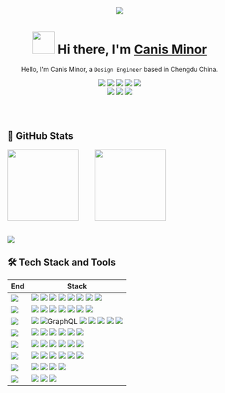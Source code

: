 <div align="center">

![](https://github.com/canisminor1990/canisminor1990/blob/main/welcome.png?raw=true)

<h1 align="center"><img src="https://media.giphy.com/media/VgCDAzcKvsR6OM0uWg/giphy.gif" width="50px" style="max-width: 100%;"> Hi there, I'm <a href="https://github.com/canisminor1990">Canis Minor</a></h1>

Hello, I'm Canis Minor, a `Design Engineer` based in Chengdu China.

![][HTML] ![][JavaScript] ![][TypeScript] ![][CSS] ![][Sh] <br /> [![][website-shield]][website-url] [![][chat-shield]][chat-url] [![][follow-shield]][follow-url]

<!-- SHIELD LINK GROUP -->

[HTML]: https://img.shields.io/badge/-HTML-E34F26?style=flat&logo=html5&logoColor=white
[JavaScript]: https://img.shields.io/badge/-JavaScript-C69D00?style=flat&logoColor=white&logo=javascript
[TypeScript]: https://img.shields.io/badge/-TypeScript-2f74c0?style=flat&logoColor=white&logo=typescript
[CSS]: https://img.shields.io/badge/-CSS-254bdd?style=flat&logoColor=white&logo=css3
[Sh]: https://img.shields.io/badge/-Shell-444?style=flat&logoColor=white&logo=powershell
[website-shield]: https://img.shields.io/website?down_message=offline&label=canisminor.cc&up_message=online&url=https%3A%2F%2Fcanisminor.cc
[website-url]: https://canisminor.cc
[chat-shield]: https://img.shields.io/badge/-Chat-white?style=social&logo=github&logoColor=black
[chat-url]: https://github.com/canisminor1990/canisminor1990/issues/1
[follow-shield]: https://img.shields.io/github/followers/canisminor1990?label=Follow&style=social
[follow-url]: https://github.com/canisminor1990

</div>

<br/>
<br/>

## 👀 GitHub Stats

<div>
  <img height="160" style="margin-right:12px" src="https://github-readme-stats.vercel.app/api?username=canisminor1990&show_icons=true&theme=radical&title_color=fff&text_color=fff&icon_color=90774f&bg_color=151515"/>
  <img width="16"/>
  <img height="160" src="https://github-readme-stats.vercel.app/api/top-langs/?username=canisminor1990&layout=compact&title_color=fff&text_color=fff&icon_color=90774f&bg_color=151515"/>
</div>

<br/>

![][split]

## 🛠 Tech Stack and Tools

| End | Stack |
| --- | --- |
| ![][Design] | ![][Adobe] ![][Sketch] ![][Figma] ![][Blender] ![][Cinema4D] ![][Stable Diffusion] ![][SAI] ![][Live2D] |
| ![][Frontend] | ![][React] ![][Antd] ![][Styled] ![][Umi] ![][DUMI] ![][Electron] ![][Three] |
| ![][Backend] | ![][Node] ![GraphQL] ![][SQLite] ![][MongoDB] ![][PostgreSQL] ![][Nginx] ![][Egg] |
| ![][Devops] | ![][Docker] ![][GitHub Action] ![][Semantic] ![][Gitmoji] ![][Vercel] ![][Prettier] |
| ![][IDE] | ![][Webstorm] ![][DataGrap] ![][VS Code] ![][Sublime] ![][Gitpod] ![][CodeSandbBox] |
| ![][OS] | ![][MacOS] ![][Win11] ![][Ubuntu] ![][CentOS] ![][Debian] ![][OpenWRT] |
| ![][Shell] | ![][iTerm] ![][Windows Terminal] ![][Fish Shell] ![][Oh My Posh] |
| ![][Other] | ![][SketchPlugin] ![][ChatGPT] ![][Notion] |

<!-- Title -->

[Design]: https://img.shields.io/badge/-Design-151515?style=flat-square
[Frontend]: https://img.shields.io/badge/-Frontend-151515?style=flat-square
[Backend]: https://img.shields.io/badge/-Backend-151515?style=flat-square
[Devops]: https://img.shields.io/badge/-Devops-151515?style=flat-square
[IDE]: https://img.shields.io/badge/-IDE-151515?style=flat-square
[OS]: https://img.shields.io/badge/-OS-151515?style=flat-square
[Shell]: https://img.shields.io/badge/-Shell-151515?style=flat-square
[Other]: https://img.shields.io/badge/-Other-151515?style=flat-square

<!-- Design -->

[Adobe]: https://img.shields.io/badge/-Adobe-151515?style=flat-square&logoColor=white&logo=adobe
[Sketch]: https://img.shields.io/badge/-Sketch-151515?style=flat-square&logoColor=white&logo=sketch
[Figma]: https://img.shields.io/badge/-Figma-151515?style=flat-square&logoColor=white&logo=figma
[Blender]: https://img.shields.io/badge/-Blender-151515?style=flat-square&logoColor=white&logo=blender
[Cinema4D]: https://img.shields.io/badge/-Cinema4D-151515?style=flat-square&logoColor=white&logo=cinema4d
[SAI]: https://img.shields.io/badge/-SAI-151515?style=flat-square&logoColor=white
[Live2D]: https://img.shields.io/badge/-Live2D-151515?style=flat-square&logoColor=white

<!-- Frontend -->

[React]: https://img.shields.io/badge/-React-151515?style=flat-square&logoColor=white&logo=react
[Antd]: https://img.shields.io/badge/-Ant_Design-151515?style=flat-square&logoColor=white&logo=ant-design
[UMI]: https://img.shields.io/badge/-UMI-151515?style=flat-square&logoColor=white
[DUMI]: https://img.shields.io/badge/-DUMI-151515?style=flat-square&logoColor=white
[Styled]: https://img.shields.io/badge/-Styled_Components-151515?style=flat-square&logo=styled-components&logoColor=white
[Three]: https://img.shields.io/badge/-Three.js-151515?style=flat-square&logoColor=white&logo=threedotjs
[Electron]: https://img.shields.io/badge/-Electron-151515?style=flat-square&logoColor=white&logo=electron

<!-- Backend -->

[Node]: https://img.shields.io/badge/-Node.js-151515?style=flat-square&logoColor=white&logo=node.js
[Egg]: https://img.shields.io/badge/-Egg-151515?style=style=flat-square&logoColor=white&logo
[SQLite]: https://img.shields.io/badge/-SQLite-151515?style=style=flat-square&logoColor=white&logo=sqlite
[PostgreSQL]: https://img.shields.io/badge/-PostgreSQL-151515?style=style=flat-square&logoColor=white&logo=postgresql
[MongoDB]: https://img.shields.io/badge/-MongoDB-151515?style=style=flat-square&logoColor=white&logo=mongodb
[Nginx]: https://img.shields.io/badge/-Nginx-151515?style=style=flat-square&logoColor=white&logo=nginx
[GraphQL]: https://img.shields.io/badge/-GraphQL-151515?style=style=flat-square&logoColor=white&logo=graphql

<!-- Devops -->

[Docker]: https://img.shields.io/badge/-Docker-151515?style=flat-square&logoColor=white&logo=docker
[GitHub Action]: https://img.shields.io/badge/-GitHub_Actions-151515?style=flat-square&logoColor=white&logo=github
[Gitmoji]: https://img.shields.io/badge/-😉_Gitmoji-151515?style=flat-square
[Semantic]: https://img.shields.io/badge/-Semantic-151515?style=flat-square&logoColor=white&logo=semanticrelease
[Vercel]: https://img.shields.io/badge/-Vercel-151515?style=flat-square&logoColor=white&logo=vercel
[Prettier]: https://img.shields.io/badge/-Prettier-151515?style=flat-square&logoColor=white&logo=prettier

<!-- IDE -->

[Webstorm]: https://img.shields.io/badge/-Webstorm-151515?style=flat-square&logoColor=white&logo=webstorm
[DataGrap]: https://img.shields.io/badge/-DataGrap-151515?style=flat-square&logoColor=white&logo=datagrip
[VS Code]: https://img.shields.io/badge/-VS_Code-151515?style=flat-square&logoColor=white&logo=visualstudiocode
[Sublime]: https://img.shields.io/badge/-Sublime-151515?style=flat-square&logoColor=white&logo=sublimetext
[Gitpod]: https://img.shields.io/badge/-Gitpod-151515?style=flat-square&logoColor=white&logo=gitpod
[CodeSandbBox]: https://img.shields.io/badge/-Code_Sand_Box-151515?style=flat-square&logoColor=white&logo=codesandbox

<!-- OS -->

[MacOS]: https://img.shields.io/badge/-MacOS-151515?style=flat-square&logoColor=white&logo=apple
[Win11]: https://img.shields.io/badge/-Win11-151515?style=flat-square&logoColor=white&logo=windows11
[Ubuntu]: https://img.shields.io/badge/-Ubuntu-151515?style=flat-square&logoColor=white&logo=ubuntu
[CentOS]: https://img.shields.io/badge/-CentOS-151515?style=flat-square&logoColor=white&logo=centos
[Debian]: https://img.shields.io/badge/-Debian-151515?style=flat-square&logoColor=white&logo=debian
[OpenWRT]: https://img.shields.io/badge/-OpenWRT-151515?style=flat-square&logoColor=white&logo=openwrt

<!-- Shell -->

[iTerm]: https://img.shields.io/badge/-iTerm-151515?style=flat-square&logoColor=white&logo=iterm2
[Windows Terminal]: https://img.shields.io/badge/-Windows_Terminal-151515?style=flat-square&logoColor=white&logo=windowsterminal
[Fish Shell]: https://img.shields.io/badge/-Fish_Shell-151515?style=flat-square&logoColor=white
[Oh My Posh]: https://img.shields.io/badge/-Oh_My_Posh-151515?style=flat-square&logoColor=white

<!-- Other -->

[SketchPlugin]: https://img.shields.io/badge/-Sketch_Plugin_Dev-151515?style=flat-square&logoColor=white&logo=sketch
[ChatGPT]: https://img.shields.io/badge/-ChatGPT-151515?style=flat-square&logoColor=white&logo=openai
[Stable Diffusion]: https://img.shields.io/badge/-🤗_Stable_Diffusion-151515?style=flat-square&logoColor=white
[Notion]: https://img.shields.io/badge/-Notion-151515?style=flat-square&logoColor=white&logo=notion

[split]: https://raw.githubusercontent.com/andreasbm/readme/master/assets/lines/rainbow.png
